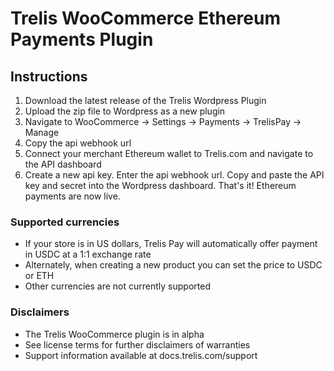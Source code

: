 # Trelis WooCommerce Ethereum Payments Plugin

## Instructions
1. Download the latest release of the Trelis Wordpress Plugin
2. Upload the zip file to Wordpress as a new plugin
3. Navigate to WooCommerce -> Settings -> Payments -> TrelisPay -> Manage
4. Copy the api webhook url
5. Connect your merchant Ethereum wallet to Trelis.com and navigate to the API dashboard
6. Create a new api key. Enter the api webhook url. Copy and paste the API key and secret into the Wordpress dashboard.
That's it! Ethereum payments are now live.

### Supported currencies
- If your store is in US dollars, Trelis Pay will automatically offer payment in USDC at a 1:1 exchange rate
- Alternately, when creating a new product you can set the price to USDC or ETH
- Other currencies are not currently supported

### Disclaimers
- The Trelis WooCommerce plugin is in alpha
- See license terms for further disclaimers of warranties
- Support information available at docs.trelis.com/support
